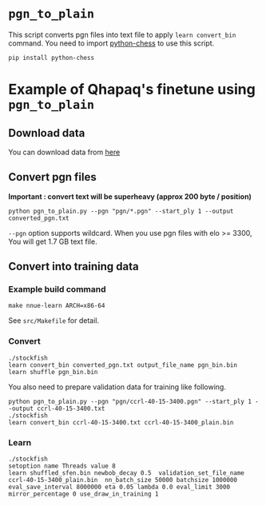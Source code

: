 # `pgn_to_plain`
This script converts pgn files into text file to apply `learn convert_bin` command. You need to import [python-chess](https://pypi.org/project/python-chess/) to use this script.


    pip install python-chess
	

# Example of Qhapaq's finetune using `pgn_to_plain`

## Download data
You can download data from [here](http://rebel13.nl/index.html)

## Convert pgn files

**Important : convert text will be superheavy (approx 200 byte / position)**

    python pgn_to_plain.py --pgn "pgn/*.pgn" --start_ply 1 --output converted_pgn.txt


`--pgn` option supports wildcard. When you use pgn files with elo >= 3300, You will get 1.7 GB text file.
	
	
## Convert into training data


### Example build command

    make nnue-learn ARCH=x86-64

See `src/Makefile` for detail.


### Convert

    ./stockfish
    learn convert_bin converted_pgn.txt output_file_name pgn_bin.bin
	learn shuffle pgn_bin.bin
	
You also need to prepare validation data for training like following.
	
	python pgn_to_plain.py --pgn "pgn/ccrl-40-15-3400.pgn" --start_ply 1 --output ccrl-40-15-3400.txt
	./stockfish
    learn convert_bin ccrl-40-15-3400.txt ccrl-40-15-3400_plain.bin
	
	
### Learn

    ./stockfish
	setoption name Threads value 8
    learn shuffled_sfen.bin newbob_decay 0.5  validation_set_file_name ccrl-40-15-3400_plain.bin  nn_batch_size 50000 batchsize 1000000 eval_save_interval 8000000 eta 0.05 lambda 0.0 eval_limit 3000 mirror_percentage 0 use_draw_in_training 1


